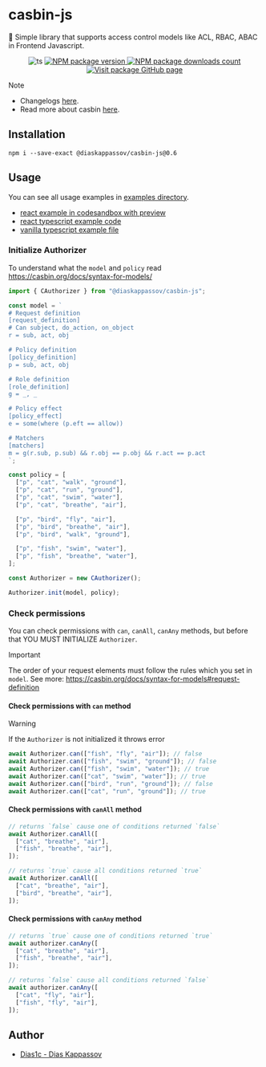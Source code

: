 # casbin-js

🔐 Simple library that supports access control models like ACL, RBAC, ABAC in Frontend Javascript.

<p align="center">
  <img alt="ts" src="https://badgen.net/badge/-/TypeScript?icon=typescript&label&labelColor=blue&color=555555">
  <a href="https://www.npmjs.com/package/@diaskappassov/casbin-js">
    <img alt="NPM package version" src="https://img.shields.io/npm/v/@diaskappassov/casbin-js"/>
    <img alt="NPM package downloads count" src="https://img.shields.io/npm/dy/@diaskappassov/casbin-js?label=Downloads&logo=npm" />
  </a>
  <a href="https://github.com/Dias1c/casbin-js/">
    <img alt="Visit package GitHub page" src="https://img.shields.io/github/stars/Dias1c/casbin-js?style=social&label=GitHub&maxAge=2592000"/>
  </a>
</p>

> [!NOTE]
> - Changelogs [here](./CHANGELOGS.md).
> - Read more about casbin [here](https://casbin.org/docs/overview).

## Installation

```
npm i --save-exact @diaskappassov/casbin-js@0.6
```

## Usage

You can see all usage examples in [examples directory](./examples).

- [react example in codesandbox with preview](https://codesandbox.io/p/sandbox/laughing-snowflake-ychqzq)
- [react typescript example code](./examples/react.tsx)
- [vanilla typescript example file](./examples/vanilla.ts)

### Initialize Authorizer

To understand what the `model` and `policy` read https://casbin.org/docs/syntax-for-models/

```ts
import { CAuthorizer } from "@diaskappassov/casbin-js";

const model = `
# Request definition
[request_definition]
# Can subject, do_action, on_object
r = sub, act, obj

# Policy definition
[policy_definition]
p = sub, act, obj

# Role definition
[role_definition]
g = _, _

# Policy effect
[policy_effect]
e = some(where (p.eft == allow))

# Matchers
[matchers]
m = g(r.sub, p.sub) && r.obj == p.obj && r.act == p.act
`;

const policy = [
  ["p", "cat", "walk", "ground"],
  ["p", "cat", "run", "ground"],
  ["p", "cat", "swim", "water"],
  ["p", "cat", "breathe", "air"],

  ["p", "bird", "fly", "air"],
  ["p", "bird", "breathe", "air"],
  ["p", "bird", "walk", "ground"],

  ["p", "fish", "swim", "water"],
  ["p", "fish", "breathe", "water"],
];

const Authorizer = new CAuthorizer();

Authorizer.init(model, policy);
```

### Check permissions

You can check permissions with `can`, `canAll`, `canAny` methods, but before that YOU MUST INITIALIZE `Authorizer`.

> [!IMPORTANT]
> The order of your request elements must follow the rules which you set in `model`. See more: https://casbin.org/docs/syntax-for-models#request-definition

#### Check permissions with `can` method

> [!WARNING]
> If the `Authorizer` is not initialized it throws error

```ts
await Authorizer.can(["fish", "fly", "air"]); // false
await Authorizer.can(["fish", "swim", "ground"]); // false
await Authorizer.can(["fish", "swim", "water"]); // true
await Authorizer.can(["cat", "swim", "water"]); // true
await Authorizer.can(["bird", "run", "ground"]); // false
await Authorizer.can(["cat", "run", "ground"]); // true
```

#### Check permissions with `canAll` method

```ts
// returns `false` cause one of conditions returned `false`
await Authorizer.canAll([
  ["cat", "breathe", "air"],
  ["fish", "breathe", "air"],
]);

// returns `true` cause all conditions returned `true`
await Authorizer.canAll([
  ["cat", "breathe", "air"],
  ["bird", "breathe", "air"],
]);
```

#### Check permissions with `canAny` method

```ts
// returns `true` cause one of conditions returned `true`
await authorizer.canAny([
  ["cat", "breathe", "air"],
  ["fish", "breathe", "air"],
]);

// returns `false` cause all conditions returned `false`
await authorizer.canAny([
  ["cat", "fly", "air"],
  ["fish", "fly", "air"],
]);
```

## Author

- [Dias1c - Dias Kappassov](https://github.com/Dias1c)
